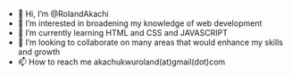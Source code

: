 - 👋 Hi, I’m @RolandAkachi
- 👀 I’m interested in broadening my knowledge of web development
- 🌱 I’m currently learning HTML and CSS and JAVASCRIPT
- 💞️ I’m looking to collaborate on many areas that would enhance my skills and growth
- 📫 How to reach me akachukwuroland(at)gmail(dot)com

<!---
RolandAkachi/RolandAkachi is a ✨ special ✨ repository because its `README.md` (this file) appears on your GitHub profile.
You can click the Preview link to take a look at your changes.
--->
